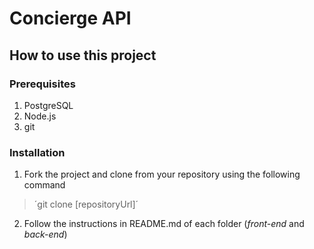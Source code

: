 # Concierge API

## How to use this project

### Prerequisites

1. PostgreSQL
2. Node.js
3. git

### Installation

1. Fork the project and clone from your repository using the following command

> ´git clone \[repositoryUrl\]´

2. Follow the instructions in README.md of each folder (*front-end* and *back-end*)
